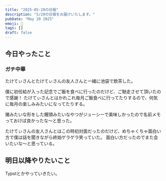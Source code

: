 ```yaml
---
title: "2025-05-20の日報"
description: "5/20の日報をお届けいたします。"
pubDate: "May 20 2025"
emoji: 🦊
tags: []
draft: false
---
```


## 今日やったこと

### ガチ中華

たけてぃさんとたけてぃさんの友人さんと一緒に池袋で飲茶した。

僕に初任給が入った記念でご飯を食べに行ったのだけど、ご馳走させて頂いたので感謝！
たけてぃさんとはかれこれ毎月ご飯食べに行ってたりするので、何気に毎月の楽しみみたいになってたりする。

猪みたいな形をした饅頭みたいなやつがジューシーで美味しかったので名前メモっておけば良かったな〜と思った。

たけてぃさんの友人さんとはこの時初対面だったのだけど、めちゃくちゃ面白い方で僕は話を聞きながら終始ゲラゲラ笑っていた。
面白い方だったのでまた会いたいな〜と思っている。

## 明日以降やりたいこと

Typstとかやっていきたい。
